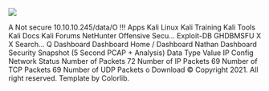 ![](Maszyny/Linux/Cap/Pasted%20image%2020210729021438.png)

A Not secure 10.10.10.245/data/O
!!! Apps
Kali Linux
Kali Training
Kali Tools
Kali Docs
Kali Forums
NetHunter Offensive Secu...
Exploit-DB
GHDBMSFU
X Х
Search...
Q
Dashboard
Dashboard
Home / Dashboard
Nathan
Dashboard
Security Snapshot (5
Second PCAP + Analysis)
Data Type
Value
IP Config
Network Status
Number of Packets
72
Number of IP Packets
69
Number of TCP Packets
69
Number of UDP Packets
o
Download
© Copyright 2021. All right reserved. Template by Colorlib.
